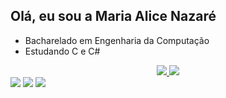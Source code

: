 ## Olá, eu sou a Maria Alice Nazaré
- Bacharelado em Engenharia da Computação
- Estudando C e C#

<div align="center">
 <a href="https://github.com/mariaalicen", >
 <img altura="180em" src="https://github-readme-stats.vercel.app/api?username=mariaalicen&show_icons=true&theme=dracula&include_all_commits=true&count_private=true"/>
 <img altura="180em" src="https://github-readme-stats.vercel.app/api/top-langs/?username=mariaalicen&layout=compact&langs_count=7&theme=dracula"/>
</div>
  
  
  <div> 
 <a href="https://discord.gg/wagxzStdcR" target="_blank"><img src="https://img.shields.io/badge/Discord-7289DA?style=for-the-badge&logo=discord&logoColor=white" target="_blank"></a> 
  <a href = "mariaalicen12@outlook.com"><img src="https://img.shields.io/badge/-Gmail-%23333?style=for-the-badge&logo=gmail&logoColor=white" target="_blank"></a>
  <a href="https://www.linkedin.com/in/maria-alice-brito-nazar%C3%A9-975a83208/" target="_blank"><img src="https://img.shields.io/badge/-LinkedIn-%230077B5?style=for-the-badge&logo=linkedin&logoColor=white" target="_blank"></a>  
  </div>
  
